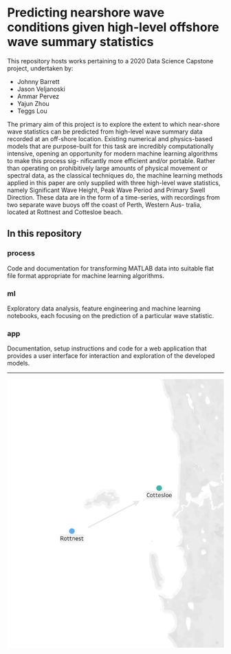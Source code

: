 # Predicting nearshore wave conditions given high-level offshore wave summary statistics

This repository hosts works pertaining to a 2020 Data Science Capstone project, undertaken by:

- Johnny Barrett
- Jason Veljanoski
- Ammar Pervez
- Yajun Zhou
- Teggs Lou

The primary aim of this project is to explore the extent to which near-shore wave statistics can be predicted from high-level wave summary data recorded at an off-shore location. Existing numerical and physics-based models that are purpose-built for this task are incredibly computationally intensive, opening an opportunity for modern machine learning algorithms to make this process sig- nificantly more efficient and/or portable. Rather than operating on prohibitively large amounts of physical movement or spectral data, as the classical techniques do, the machine learning methods applied in this paper are only supplied with three high-level wave statistics, namely Significant Wave Height, Peak Wave Period and Primary Swell Direction. These data are in the form of a time-series, with recordings from two separate wave buoys off the coast of Perth, Western Aus- tralia, located at Rottnest and Cottesloe beach.

## In this repository

### process

Code and documentation for transforming MATLAB data into suitable flat file format appropriate for machine learning algorithms.

### ml

Exploratory data analysis, feature engineering and machine learning notebooks, each focusing on the prediction of a particular wave statistic.

### app

Documentation, setup instructions and code for a web application that provides a user interface for interaction and exploration of the developed models.

___

![buoy-map](map.png)